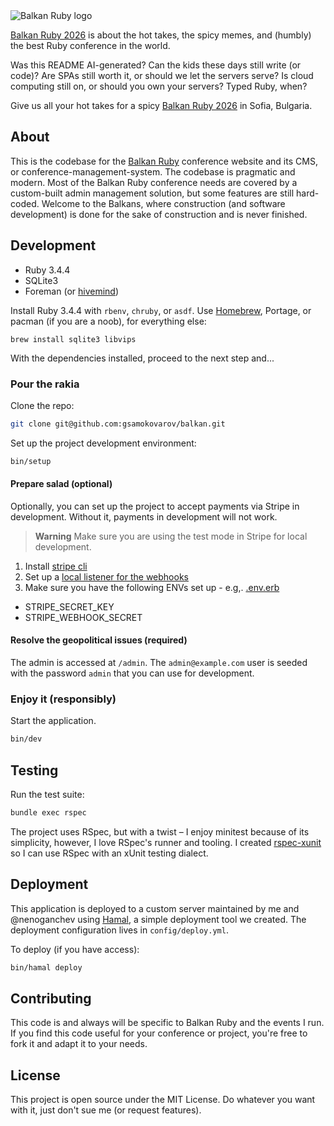 <img alt="Balkan Ruby logo" src="https://2018.balkanruby.com/static/assets/balkanruby-logo.svg">

[Balkan Ruby 2026](https://balkanruby.com) is about the hot takes, the spicy
memes, and (humbly) the best Ruby conference in the world.

Was this README AI-generated? Can the kids these days still write (or code)?
Are SPAs still worth it, or should we let the servers serve? Is cloud computing
still on, or should you own your servers? Typed Ruby, when?

Give us all your hot takes for a spicy [Balkan Ruby 2026](https://balkanruby.com)
in Sofia, Bulgaria.

## About

This is the codebase for the [Balkan Ruby](https://balkanruby) conference
website and its CMS, or conference-management-system. The codebase is
pragmatic and modern. Most of the Balkan Ruby conference needs are covered by a
custom-built admin management solution, but some features are still hard-coded.
Welcome to the Balkans, where construction (and software development) is done
for the sake of construction and is never finished.

## Development

- Ruby 3.4.4
- SQLite3
- Foreman (or [hivemind](https://github.com/DarthSim/hivemind))

Install Ruby 3.4.4 with `rbenv`, `chruby`, or `asdf`. Use
[Homebrew](https://brew.sh), Portage, or pacman (if you are a noob), for
everything else:

```
brew install sqlite3 libvips
```

With the dependencies installed, proceed to the next step and...

### Pour the rakia

Clone the repo:

```sh
git clone git@github.com:gsamokovarov/balkan.git
```

Set up the project development environment:

```sh
bin/setup
```

#### Prepare salad (optional)

Optionally, you can set up the project to accept payments via Stripe in
development. Without it, payments in development will not work.

> **Warning**
> Make sure you are using the test mode in Stripe for local development.

1. Install [stripe cli](https://stripe.com/docs/stripe-cli)
2. Set up a [local listener for the webhooks](https://stripe.com/docs/development/dashboard/local-listener)
3. Make sure you have the following ENVs set up - e.g,. [.env.erb](./.env.erb)

- STRIPE_SECRET_KEY
- STRIPE_WEBHOOK_SECRET

#### Resolve the geopolitical issues (required)

The admin is accessed at `/admin`. The `admin@example.com` user is seeded with
the password `admin` that you can use for development.

### Enjoy it (responsibly)

Start the application.

```sh
bin/dev
```

## Testing

Run the test suite:

```sh
bundle exec rspec
```

The project uses RSpec, but with a twist – I enjoy minitest because of its
simplicity, however, I love RSpec's runner and tooling. I created [rspec-xunit](https://github.com/gsamokovarov/rspec-xunit)
so I can use RSpec with an xUnit testing dialect.

## Deployment

This application is deployed to a custom server maintained by me and @nenoganchev using
[Hamal](https://github.com/gsamokovarov/hamal), a simple deployment tool we
created. The deployment configuration lives in `config/deploy.yml`.

To deploy (if you have access):

```sh
bin/hamal deploy
```

## Contributing

This code is and always will be specific to Balkan Ruby and the events I run.
If you find this code useful for your conference or project, you're free to
fork it and adapt it to your needs.

## License

This project is open source under the MIT License. Do whatever you want with
it, just don't sue me (or request features).
